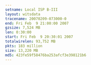 ```yaml
---
setname: Local ISP B-III
layout: witsdata
tracename: 20070209-073000-0
end: Fri Feb  9 21:00:00 2007
gzsize: 7,524 MB
len: 0:30:00
start: Fri Feb  9 20:30:01 2007
totalwirelen: 93,752 MB
pkts: 183 million
size: 13,220 MB
md5: 423fe59f58476ba253afcf3e398121b6
---
```

